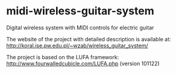 midi-wireless-guitar-system
===========================

Digital wireless system with MIDI controls for electric guitar

The website of the project with detailed description is available at: 
http://koral.ise.pw.edu.pl/~wzab/wireless_guitar_system/

The project is based on the LUFA framework:
http://www.fourwalledcubicle.com/LUFA.php
(version 101122)
